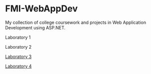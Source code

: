 # FMI-WebAppDev

My collection of college coursework and projects in Web Application Development using ASP.NET.

Laboratory 1

Laboratory 2

[Laboratory 3](https://github.com/iuliagsirbu/FMI-WebAppDev/tree/main/Laboratories/Laboratory%203/)

[Laboratory 4](https://github.com/iuliagsirbu/FMI-WebAppDev/tree/main/Laboratories/Laboratory%204/)
